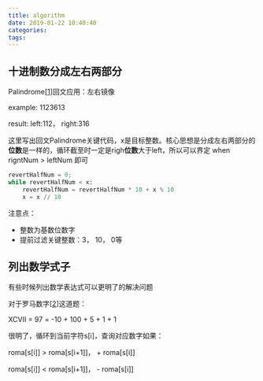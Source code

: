 ```yaml
---
title: algorithm
date: 2019-01-22 10:40:40
categories:
tags:
---
```


## 十进制数分成左右两部分

Palindrome[[1]]回文应用：左右镜像

example: 1123613

result:  left:112， right:316

这里写出回文Palindrome关键代码，x是目标整数。核心思想是分成左右两部分的**位数**是一样的，循环截至时一定是righ**位数**大于left，所以可以界定 when rigntNum > leftNum 即可

```python
revertHalfNum = 0;
while revertHalfNum < x:
    revertHalfNum = revertHalfNum * 10 + x % 10
    x = x // 10
```

注意点：

* 整数为基数位数字
* 提前过滤关键整数：3， 10， 0等

<!-- more -->

## 列出数学式子

有些时候列出数学表达式可以更明了的解决问题

对于罗马数字[[2]]这道题：

XCVII = 97 = -10 + 100 + 5 + 1 + 1

很明了，循环到当前字符s[i]，查询对应数字如果：

roma[s[i]] > roma[s[i+1]]， + roma[s[i]]

roma[s[i]] < roma[s[i+1]]，  - roma[s[i]]



[1]: https://leetcode.com/problems/palindrome-number/	"palindrome"
[2]: https://leetcode.com/problems/roman-to-integer/

